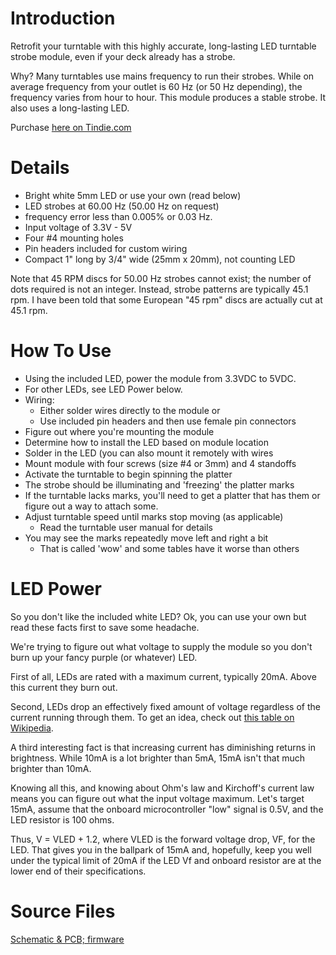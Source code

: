 # Introduction #

Retrofit your turntable with this highly accurate, long-lasting LED turntable strobe module, even if your deck already has a strobe.

Why? Many turntables use mains frequency to run their strobes. While on average frequency from your outlet is 60 Hz (or 50 Hz depending), the frequency varies from hour to hour. This module produces a stable strobe. It also uses a long-lasting LED.

Purchase [here on Tindie.com](https://www.tindie.com/products/bot_thoughts/pocket-turntable-strobe/)

# Details #

  * Bright white 5mm LED or use your own (read below)
  * LED strobes at 60.00 Hz (50.00 Hz on request)
  * frequency error less than 0.005% or 0.03 Hz.
  * Input voltage of 3.3V - 5V
  * Four #4 mounting holes
  * Pin headers included for custom wiring
  * Compact 1" long by 3/4" wide (25mm x 20mm), not counting LED

Note that 45 RPM discs for 50.00 Hz strobes cannot exist; the number of dots required is not an integer. Instead, strobe patterns are typically 45.1 rpm. I have been told that some European "45 rpm" discs are actually cut at 45.1 rpm.

# How To Use #

  * Using the included LED, power the module from 3.3VDC to 5VDC.
  * For other LEDs, see LED Power below.
  * Wiring:
    * Either solder wires directly to the module or
    * Use included pin headers and then use female pin connectors
  * Figure out where you're mounting the module
  * Determine how to install the LED based on module location
  * Solder in the LED (you can also mount it remotely with wires
  * Mount module with four screws (size #4 or 3mm) and 4 standoffs
  * Activate the turntable to begin spinning the platter
  * The strobe should be illuminating and 'freezing' the platter marks
  * If the turntable lacks marks, you'll need to get a platter that has them or figure out a way to attach some.
  * Adjust turntable speed until marks stop moving (as applicable)
    * Read the turntable user manual for details
  * You may see the marks repeatedly move left and right a bit
    * That is called 'wow' and some tables have it worse than others

# LED Power #

So you don't like the included white LED? Ok, you can use your own but read these facts first to save some headache.

We're trying to figure out what voltage to supply the module so you don't burn up your fancy purple (or whatever) LED.

First of all, LEDs are rated with a maximum current, typically 20mA. Above this current they burn out.

Second, LEDs drop an effectively fixed amount of voltage regardless of the current running through them. To get an idea, check out [this table on Wikipedia](http://en.wikipedia.org/wiki/Light-emitting_diode#Colors_and_materials).

A third interesting fact is that increasing current has diminishing returns in brightness. While 10mA is a lot brighter than 5mA, 15mA isn't that much brighter than 10mA.

Knowing all this, and knowing about Ohm's law and Kirchoff's current law means you can figure out what the input voltage maximum. Let's target 15mA, assume that the onboard microcontroller "low" signal is 0.5V, and the LED resistor is 100 ohms.

Thus, V = VLED + 1.2, where VLED is the forward voltage drop, VF, for the LED. That gives you in the ballpark of 15mA and, hopefully, keep you well under the typical limit of 20mA if the LED Vf and onboard resistor are at the lower end of their specifications.

# Source Files #

[Schematic & PCB; firmware](http://code.google.com/p/bot-thoughts-blog/source/browse/#svn%2Ftrunk%2FTurntableStrobe)